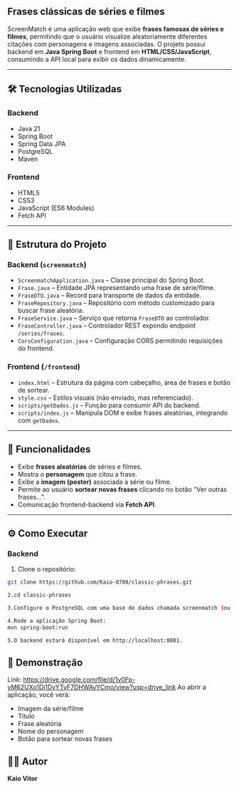 ## Frases clássicas de séries e filmes

ScreenMatch é uma aplicação web que exibe **frases famosas de séries e filmes**, permitindo que o usuário visualize aleatoriamente diferentes citações com personagens e imagens associadas. O projeto possui backend em **Java Spring Boot** e frontend em **HTML/CSS/JavaScript**, consumindo a API local para exibir os dados dinamicamente.

---

## 🛠 Tecnologias Utilizadas

### Backend
- Java 21
- Spring Boot
- Spring Data JPA
- PostgreSQL
- Maven

### Frontend
- HTML5
- CSS3
- JavaScript (ES6 Modules)
- Fetch API

---

## 📂 Estrutura do Projeto

### Backend (`screenmatch`)
- `ScreenmatchApplication.java` – Classe principal do Spring Boot.
- `Frase.java` – Entidade JPA representando uma frase de série/filme.
- `FraseDTO.java` – Record para transporte de dados da entidade.
- `FraseRepository.java` – Repositório com método customizado para buscar frase aleatória.
- `FraseService.java` – Serviço que retorna `FraseDTO` ao controlador.
- `FraseController.java` – Controlador REST expondo endpoint `/series/frases`.
- `CorsConfiguration.java` – Configuração CORS permitindo requisições do frontend.

### Frontend (`/frontend`)
- `index.html` – Estrutura da página com cabeçalho, área de frases e botão de sortear.
- `style.css` – Estilos visuais (não enviado, mas referenciado).
- `scripts/getDados.js` – Função para consumir API do backend.
- `scripts/index.js` – Manipula DOM e exibe frases aleatórias, integrando com `getDados`.

---

## 🚀 Funcionalidades

- Exibe **frases aleatórias** de séries e filmes.
- Mostra o **personagem** que citou a frase.
- Exibe a **imagem (poster)** associada à série ou filme.
- Permite ao usuário **sortear novas frases** clicando no botão "Ver outras frases...".
- Comunicação frontend-backend via **Fetch API**.

---

## ⚙ Como Executar

### Backend

1. Clone o repositório:
```bash
git clone https://github.com/Kaio-0708/classic-phrases.git

2.cd classic-phrases

3.Configure o PostgreSQL com uma base de dados chamada screenmatch (ou ajuste o application.properties).

4.Rode a aplicação Spring Boot:
mvn spring-boot:run

5.O backend estará disponível em http://localhost:8081. 
```

## 📸 Demonstração

Link:  https://drive.google.com/file/d/1v0Fp-yM62UXo1Dj1DvYTvF7DHWAvYCmo/view?usp=drive_link
Ao abrir a aplicação, você verá:

- Imagem da série/filme
- Título
- Frase aleatória
- Nome do personagem
- Botão para sortear novas frases

## 👨‍💻 Autor

**Kaio Vitor** 


